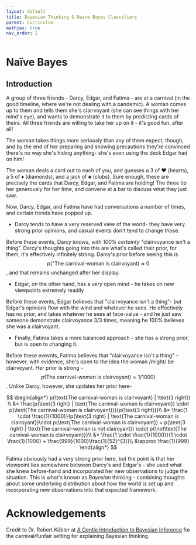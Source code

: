 ```yaml
---
layout: default
title: Bayesian Thinking & Naïve Bayes Classifiers
parent: Curriculum
mathjax: true
nav_order: 2
---
```


# Naïve Bayes
## Introduction
A group of three friends - Darcy, Edgar, and Fatima -  are at a carnival (in the good timeline, where we're not dealing with a pandemic). A woman comes up to them and tells them she's clairvoyant (she can see things with her mind's eye), and wants to demonstrate it to them by predicting cards of theirs. All three friends are willing to take her up on it - it's good fun, after all!

The woman takes things more seriously than any of them expect, though, and by the end of her preparing and showing precautions they're convinced there's no way she's hiding anything- she's even using the deck Edgar had on him!

The woman deals a card out to each of you, and guesses a 3 of ♥ (hearts), a 5 of ♦ (diamonds), and a jack of ♣ (clubs). Sure enough, these are precisely the cards that Darcy, Edgar, and Fatima are holding! The three tip her generously for her time, and convene at a bar to discuss what they just saw.

Now, Darcy, Edgar, and Fatima have had conversations a number of times, and certain trends have popped up.

* Darcy tends to have a very reserved view of the world- they have very strong prior opinions, and casual events don't tend to change those.
 
Before these events, Darcy _knows, with 100% certainty_ "clairvoyance isn't a thing". Darcy's thoughts going into this are what's called their prior, for them, it's effectively infinitely strong. Darcy's prior before seeing this is $$p(\text{"The carnival-woman is clairvoyant})\approx 0$$, and that remains unchanged after her display.
 
* Edgar, on the other hand, has a _very_ open mind - he takes on new viewpoints extremely readily

Before these events, Edgar believes that "clairvoyance isn't a thing"- but Edgar's opinions flow with the wind and whatever he sees. He effectively has no prior, and takes whatever he sees at face-value - and he just saw someone demonstrate clairvoyance 3/3 times, meaning he 100% believes she was a clairvoyant.

* Finally, Fatima takes a more balanced approach - she has a strong prior, but is open to changing it.

Before these evevnts, Fatima believes that "clairvoyance isn't a thing" - however, with evidence, she's open to the idea the woman /might/ be clairvoyant. Her prior is strong - $$p(\text{The carnival-woman is clairvoyant}) = 1/1000)$$. Unlike Darcy, however, she updates her prior here-

$$
\begin{align*}
p(\text{The carnival-woman is clairvoyant} | \text{3 right}) \\
&= \frac{p(\text{3 right} | \text{The carnival-woman is clairvoyant}) \cdot p(\text{The carnival-woman is clairvoyant})}{p(\text{3 right})}\\
                                                 &= \frac{1 \cdot \frac{1}{1000}}{p(\text{3 right} | \text{The carnival-woman is clairoyant})\cdot p(\text{The carnival-woman is clairvoyant}) + p(\text{3 right} | \text{The carnival-woman is not clairoyant}) \cdot p(\not\text{The carnival-woman is clairvoyant)}}\\
                                                 &= \frac{1 \cdot \frac{1}{1000}}{1 \cdot \frac{1}{1000} + \frac{999}{1000}\frac{1}{52}^{3}}\\
                                                 &\approx \frac{1}{999} 
\end{align*}
$$

Fatima obviously had a very strong prior here, but the point is that her viewpoint lies somewhere between Darcy's and Edgar's - she used what she knew before-hand and incorporated her new observations to judge the situation. This is what's known as _Bayesian_ thinking - combining thoughts about some underlying distribution about how the world is set up and incorporating new observations into that expected framework.


# Acknowledgements
Credit to Dr. Robert Kübler at [A Gentle Introduction to Bayesian Inference](https://towardsdatascience.com/a-gentle-introduction-to-bayesian-inference-6a7552e313cb) for the carnival/funfair setting for explaining Bayesian thinking.

